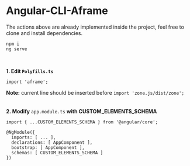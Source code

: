 # Angular-CLI-Aframe
The actions above are already implemented inside the project, feel free to clone and install dependencies.
```
npm i
ng serve 
```
<br>


**1. Edit ```Polyfills.ts```**

```import 'aframe';```

**Note:** current line should be inserted before ```import 'zone.js/dist/zone';``` 
<br><br><br>
**2. Modify**  ```app.module.ts```  **with CUSTOM_ELEMENTS_SCHEMA**

```
import { ...CUSTOM_ELEMENTS_SCHEMA } from '@angular/core';

@NgModule({
  imports: [ ... ],
  declarations: [ AppComponent ],
  bootstrap: [ AppComponent ],
  schemas: [ CUSTOM_ELEMENTS_SCHEMA ]
})

```

